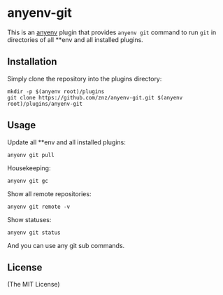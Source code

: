 # anyenv-git

This is an [anyenv](https://github.com/riywo/anyenv) plugin that
provides `anyenv git` command to run `git` in directories of
all \*\*env and all installed plugins.

## Installation

Simply clone the repository into the plugins directory:

    mkdir -p $(anyenv root)/plugins
    git clone https://github.com/znz/anyenv-git.git $(anyenv root)/plugins/anyenv-git

## Usage

Update all \*\*env and all installed plugins:

    anyenv git pull

Housekeeping:

    anyenv git gc

Show all remote repositories:

    anyenv git remote -v

Show statuses:

    anyenv git status

And you can use any git sub commands.

## License

(The MIT License)
